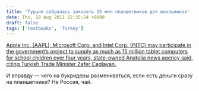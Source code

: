 ```yaml
---
title: 'Турция собралась заказать 15 млн планшетников для школьников'
date: Thu, 18 Aug 2011 22:35:24 +0000
draft: false
tags: ['textbooks', 'Turkey']
---
```


[Apple Inc. (AAPL), Microsoft Corp. and Intel Corp. (INTC) may participate in the government’s project to supply as much as 15 million tablet computers for school children over four years, state-owned Anatolia news agency said, citing Turkish Trade Minister Zafer Caglayan.](http://www.bloomberg.com/news/2011-08-18/apple-microsoft-may-bid-for-15-million-turkish-tablets-aa-says.html)

И вправду — чего на букридеры размениваться, если есть деньги сразу на планшетники? Не Россия, чай.